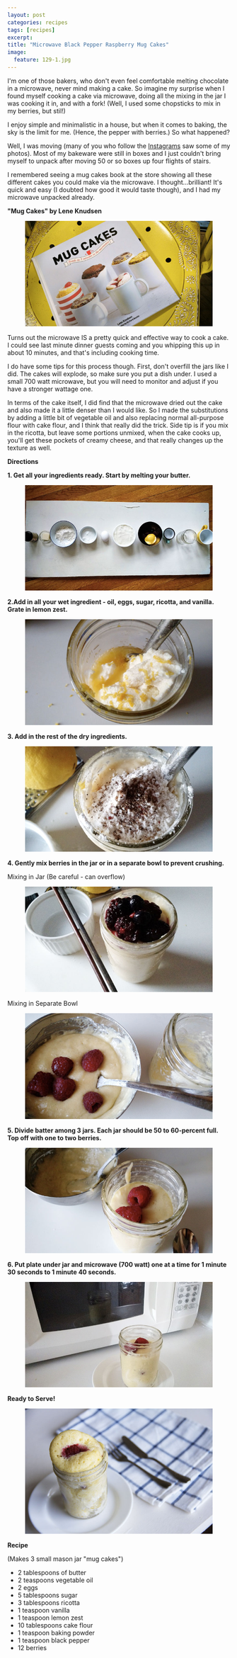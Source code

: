 ```yaml
---
layout: post
categories: recipes
tags: [recipes]
excerpt: 
title: "Microwave Black Pepper Raspberry Mug Cakes"
image:
  feature: 129-1.jpg
---
```


I'm one of those bakers, who don't even feel comfortable melting chocolate in a microwave, never mind making a cake. So imagine my surprise when I found myself cooking a cake via microwave, doing all the mixing in the jar I was cooking it in, and with a fork! (Well, I used some chopsticks to mix in my berries, but stil!)

I enjoy simple and minimalistic in a house, but when it comes to baking, the sky is the limit for me. (Hence, the pepper with berries.) So what happened?

Well, I was moving (many of you who follow the [Instagrams](https://instagram.com/eastmeetskitchen/) saw some of my photos).  Most of my bakeware were still in boxes and I just couldn't bring myself to unpack after moving 50 or so boxes up four flights of stairs.

I remembered seeing a mug cakes book at the store showing all these different cakes you could make via the microwave. I thought...brilliant!  It's quick and easy (I doubted how good it would taste though), and I had my microwave unpacked already.

__"Mug Cakes" by Lene Knudsen__

<figure> <img src='/images/129-2.jpg'> </figure>

Turns out the microwave IS a pretty quick and effective way to cook a cake.  I could see last minute dinner guests coming and you whipping this up in about 10 minutes, and that's including cooking time.

I do have some tips for this process though.  First, don't overfill the jars like I did.  The cakes will explode, so make sure you put a dish under.  I used a small 700 watt microwave, but you will need to monitor and adjust if you have a stronger wattage one.

In terms of the cake itself, I did find that the microwave dried out the cake and also made it a little denser than I would like.  So I made the substitutions by adding a little bit of vegetable oil and also replacing normal all-purpose flour with cake flour, and I think that really did the trick.  Side tip is if you mix in the ricotta, but leave some portions unmixed, when the cake cooks up, you'll get these pockets of creamy cheese, and that really changes up the texture as well.

__Directions__

__1. Get all your ingredients ready. Start by melting your butter.__

<figure> <img src='/images/129-3.jpg'> </figure>

__2.Add in all your wet ingredient - oil, eggs, sugar, ricotta, and vanilla. Grate in lemon zest.__  

<figure> <img src='/images/129-4.jpg'> </figure>

__3. Add in the rest of the dry ingredients.__  

<figure> <img src='/images/129-5.jpg'> </figure>

__4. Gently mix berries in the jar or in a separate bowl to prevent crushing.__

Mixing in Jar (Be careful - can overflow)

<figure> <img src='/images/129-6.jpg'> </figure>

Mixing in Separate Bowl

<figure> <img src='/images/129-7.jpg'> </figure>

__5. Divide batter among 3 jars.  Each jar should be 50 to 60-percent full. Top off with one to two berries.__  

<figure> <img src='/images/129-8.jpg'> </figure>

__6. Put plate under jar and microwave (700 watt) one at a time for 1 minute 30 seconds to 1 minute 40 seconds.__

<figure> <img src='/images/129-9.jpg'> </figure>

__Ready to Serve!__

<figure> <img src='/images/129-10.jpg'> </figure>

<section class='recipe'>
<p><strong>Recipe</strong></p>

<p>(Makes 3 small mason jar &quot;mug cakes&quot;)</p>

<ul><li>2 tablespoons of butter </li><li>2 teaspoons vegetable oil </li><li>2 eggs</li><li>5 tablespoons sugar</li><li>3 tablespoons ricotta</li><li>1 teaspoon vanilla</li><li>1 teaspoon lemon zest</li><li>10 tablespoons cake flour</li><li>1 teaspoon baking powder</li><li>1 teaspoon black pepper</li><li>12 berries</li></ul></section>
